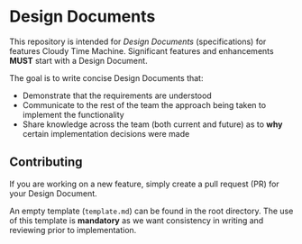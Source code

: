 # Design Documents

This repository is intended for *Design Documents* (specifications) for features Cloudy Time Machine. Significant features and enhancements **MUST** start with a Design Document.

The goal is to write concise Design Documents that:

* Demonstrate that the requirements are understood
* Communicate to the rest of the team the approach being taken to implement the functionality
* Share knowledge across the team (both current and future) as to **why** certain implementation decisions were made


## Contributing

If you are working on a new feature, simply create a pull request (PR) for your Design Document.

An empty template (`template.md`) can be found in the root directory. The use of this template is **mandatory** as we want consistency in writing and reviewing prior to implementation.
